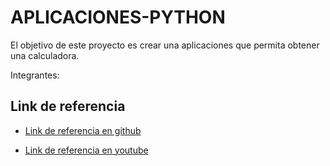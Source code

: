 # APLICACIONES-PYTHON

El objetivo de este proyecto es crear una aplicaciones que permita obtener una calculadora.

Integrantes:



## Link de referencia

* [Link de referencia en github](https://github.com/antonioam82/Calcu) 

* [Link de referencia en youtube](https://www.youtube.com/watch?v=nh0Jeclyvt8&t=375s) 

